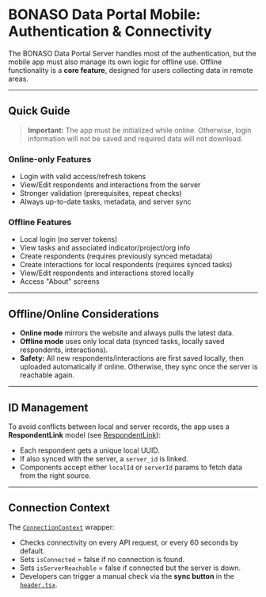 # BONASO Data Portal Mobile: Authentication & Connectivity

The BONASO Data Portal Server handles most of the authentication, but the mobile app must also manage its own logic for offline use. Offline functionality is a **core feature**, designed for users collecting data in remote areas.

---

## Quick Guide

> **Important:** The app must be initialized while online. Otherwise, login information will not be saved and required data will not download.

### Online-only Features
- Login with valid access/refresh tokens  
- View/Edit respondents and interactions from the server  
- Stronger validation (prerequisites, repeat checks)  
- Always up-to-date tasks, metadata, and server sync  

### Offline Features
- Local login (no server tokens)  
- View tasks and associated indicator/project/org info  
- Create respondents (requires previously synced metadata)  
- Create interactions for local respondents (requires synced tasks)  
- View/Edit respondents and interactions stored locally  
- Access "About" screens  

---

## Offline/Online Considerations
- **Online mode** mirrors the website and always pulls the latest data.  
- **Offline mode** uses only local data (synced tasks, locally saved respondents, interactions).  
- **Safety:** All new respondents/interactions are first saved locally, then uploaded automatically if online. Otherwise, they sync once the server is reachable again.  

---

## ID Management

To avoid conflicts between local and server records, the app uses a **RespondentLink** model (see [RespondentLink](/database/ORM/tables/respondents.js)):  
- Each respondent gets a unique local UUID.  
- If also synced with the server, a `server_id` is linked.  
- Components accept either `localId` or `serverId` params to fetch data from the right source.  

---

## Connection Context

The [`ConnectionContext`](/context/ConnectionContext.tsx) wrapper:  
- Checks connectivity on every API request, or every 60 seconds by default.  
- Sets `isConnected` = false if no connection is found.  
- Sets `isServerReachable` = false if connected but the server is down.  
- Developers can trigger a manual check via the **sync button** in the [`header.tsx`](/components/header.tsx).